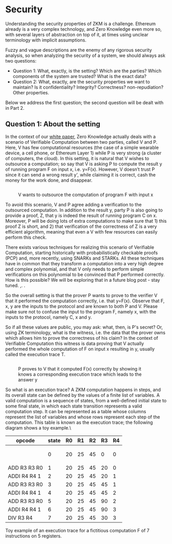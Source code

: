 # Security

Understanding the security properties of ZKM is a challenge. Ethereum already is a very complex technology, and Zero Knowledge even more so, with several layers of abstraction on top of it, at times using unclear terminology with implicit assumptions.

Fuzzy and vague descriptions are the enemy of any rigorous security analysis, so when analyzing the security of a system, we should always ask two questions:

* Question 1: What, exactly, is the setting? Which are the parties? Which components of the system are trusted? What is the exact data?
* Question 2: What, exactly, are the security properties we want to maintain? Is it confidentiality? Integrity? Correctness? non-repudiation? Other properties.

Below we address the first question; the second question will be dealt with in Part 2.

## Question 1: About the setting

In the context of our [white paper](https://zkm.io/whitepaper), Zero Knowledge actually deals with a scenario of Verifiable Computation between two parties, called V and P. Here, V has few computational resources (the case of a simple wearable device, a cell phone, or Ethereum Layer 1) while P is very strong (a cluster of computers, the cloud). In this setting, it is natural that V wishes to outsource a computation; so say that V is asking P to  compute the result y of running program F on input x, i.e. y=F(x). However, V doesn’t trust P since it can send a wrong result y', while claiming it is correct, cash the money for the work done, and disappear.

<figure><img src="https://lh7-us.googleusercontent.com/ODFvKate3xv32MzFJBWnq51TvCitJagEEO82QmK9omRZIRp7M67uGeqZ8TDhHf7CCg0otBdbv6mR3In7qfdnGa6AdKUxoraTjzm-yEl0q45r0jnaaqY-sWFCoXEXhOxDlwvZ5SO6GQC0HGOMPaEu4h8VJ0YlnWS2PeXF8cPB0wlo8qnUm7MUoAW0aUY6tA" alt=""><figcaption><p>V wants to outsource the computation of program F with input x</p></figcaption></figure>

To avoid this scenario, V and P agree adding a verification to the outsourced computation. In addition to the result y, party P is also going to provide a proof, Z, that y is indeed the result of running program C on x. Moreover, P will be doing lots of extra computations to make sure that 1) this proof Z is short, and 2) that verification of the correctness of Z is a very efficient algorithm, meaning that even a V with few resources can easily perform this check.

There exists various techniques for realizing this scenario of Verifiable Computation, starting historically with probabilistically checkable proofs (PCP) and, more recently, using SNARKs and STARKs. All these techniques have in common that they transform a computation into a very high degree and complex polynomial, and that V only needs to perform simple verifications on this polynomial to be convinced that P performed correctly. How is this possible?  We will be exploring that in a future blog post - stay tuned. ,. .

So the overall setting is that the prover P wants to prove to the verifier V that it performed the computation correctly, i.e. that y=F(x). Observe that F, x, y are the inputs to the protocol and are known to both P and V. Please make sure not to confuse the input to the program F, namely x, with the inputs to the protocol, namely C, x and  y.

So if all these values are public, you may ask: what, then, is P's secret? Or, using ZK terminology, what is the witness, i.e. the data that the prover owns which allows him to prove the correctness of his claim? In the context of Verifiable Computation this witness is data proving that V actually performed the whole computation of F on input x resulting in y, usually called the execution trace T.

<figure><img src="https://lh7-us.googleusercontent.com/8kV3H4nAvJV4zwJIwTtcV6DQ4HGwCoY3twfKPSrr9rwsRMJfjYVpFdeMom9IMNkAqmQqJaX9EFStj6ivlYf9BTmSVj4-7LeEya_x4KAFiQP0OjDmw_tbGrOYHs7jHuIEeflA_HjJJXcgnriS8nz9XJdqo4BmEs1t2yEcdU6XnwgjNqrnLOmuQVMcHp5CPw" alt=""><figcaption><p>P proves to V that it computed F(x) correctly by showing it knows a corresponding execution trace which leads to the answer y</p></figcaption></figure>

So what is an execution trace? A ZKM computation happens in steps, and its overall state can be defined by the values of a finite list of variables. A valid computation is a sequence of states, from a well-defined initial state to some final state, in which each state transition represents a valid computation step. It can be represented as a table whose columns represent the list of variables and whose rows represent each step of the computation. This table is known as the execution trace; the following diagram shows a toy example.\


| opcode       | state | R0 | R1 | R2 | R3 | R4 |
| ------------ | ----- | -- | -- | -- | -- | -- |
| <p><br></p>  | 0     | 20 | 25 | 45 | 0  | 0  |
| ADD R3 R3 R0 | 1     | 20 | 25 | 45 | 20 | 0  |
| ADDI R4 R4 1 | 2     | 20 | 25 | 45 | 20 | 1  |
| ADD R3 R3 R0 | 3     | 20 | 25 | 45 | 45 | 1  |
| ADDI R4 R4 1 | 4     | 20 | 25 | 45 | 45 | 2  |
| ADD R3 R3 R0 | 5     | 20 | 25 | 45 | 90 | 2  |
| ADDI R4 R4 1 | 6     | 20 | 25 | 45 | 90 | 3  |
| DIV R3 R4    | 7     | 20 | 25 | 45 | 30 | 3  |

Toy example of an execution trace for a fictitious computation F of 7 instructions on 5 registers.&#x20;
